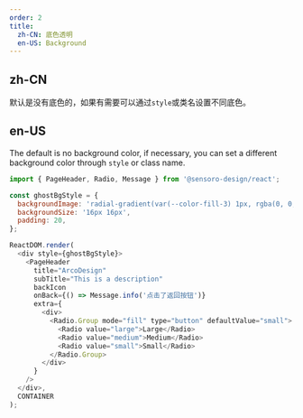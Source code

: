 ```yaml
---
order: 2
title: 
  zh-CN: 底色透明
  en-US: Background
---
```


## zh-CN

默认是没有底色的，如果有需要可以通过`style`或类名设置不同底色。

## en-US

The default is no background color, if necessary, you can set a different background color through `style` or class name.

```js
import { PageHeader, Radio, Message } from '@sensoro-design/react';

const ghostBgStyle = {
  backgroundImage: 'radial-gradient(var(--color-fill-3) 1px, rgba(0, 0, 0, 0) 1px)',
  backgroundSize: '16px 16px',
  padding: 20,
};

ReactDOM.render(
  <div style={ghostBgStyle}>
    <PageHeader
      title="ArcoDesign"
      subTitle="This is a description"
      backIcon
      onBack={() => Message.info('点击了返回按钮')}
      extra={
        <div>
          <Radio.Group mode="fill" type="button" defaultValue="small">
            <Radio value="large">Large</Radio>
            <Radio value="medium">Medium</Radio>
            <Radio value="small">Small</Radio>
          </Radio.Group>
        </div>
      }
    />
  </div>,
  CONTAINER
);
```
